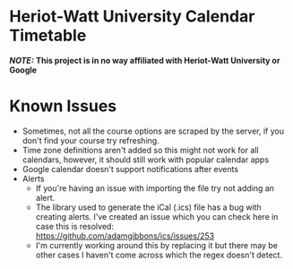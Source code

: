 # Heriot-Watt University Calendar Timetable

***NOTE:*** **This project is in no way affiliated with Heriot-Watt University or Google**

# Known Issues

* Sometimes, not all the course options are scraped by the server, if you don't find your course try refreshing.
* Time zone definitions aren't added so this might not work for all calendars, however, it should still work with
  popular calendar apps
* Google calendar doesn't support notifications after events
* Alerts
    * If you're having an issue with importing the file try not adding an alert.
    * The library used to generate the iCal (.ics) file has a bug with creating alerts. I've created an issue which you
      can check here in case this is resolved: https://github.com/adamgibbons/ics/issues/253
    * I'm currently working around this by replacing it but there may be other cases I haven't come across which the
      regex doesn't detect.
